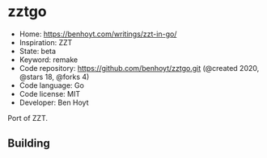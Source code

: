 # zztgo

- Home: https://benhoyt.com/writings/zzt-in-go/
- Inspiration: ZZT
- State: beta
- Keyword: remake
- Code repository: https://github.com/benhoyt/zztgo.git (@created 2020, @stars 18, @forks 4)
- Code language: Go
- Code license: MIT
- Developer: Ben Hoyt

Port of ZZT.

## Building
